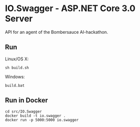 # IO.Swagger - ASP.NET Core 3.0 Server

API for an agent of the Bombersauce AI-hackathon.

## Run

Linux/OS X:

```
sh build.sh
```

Windows:

```
build.bat
```

## Run in Docker

```
cd src/IO.Swagger
docker build -t io.swagger .
docker run -p 5000:5000 io.swagger
```
